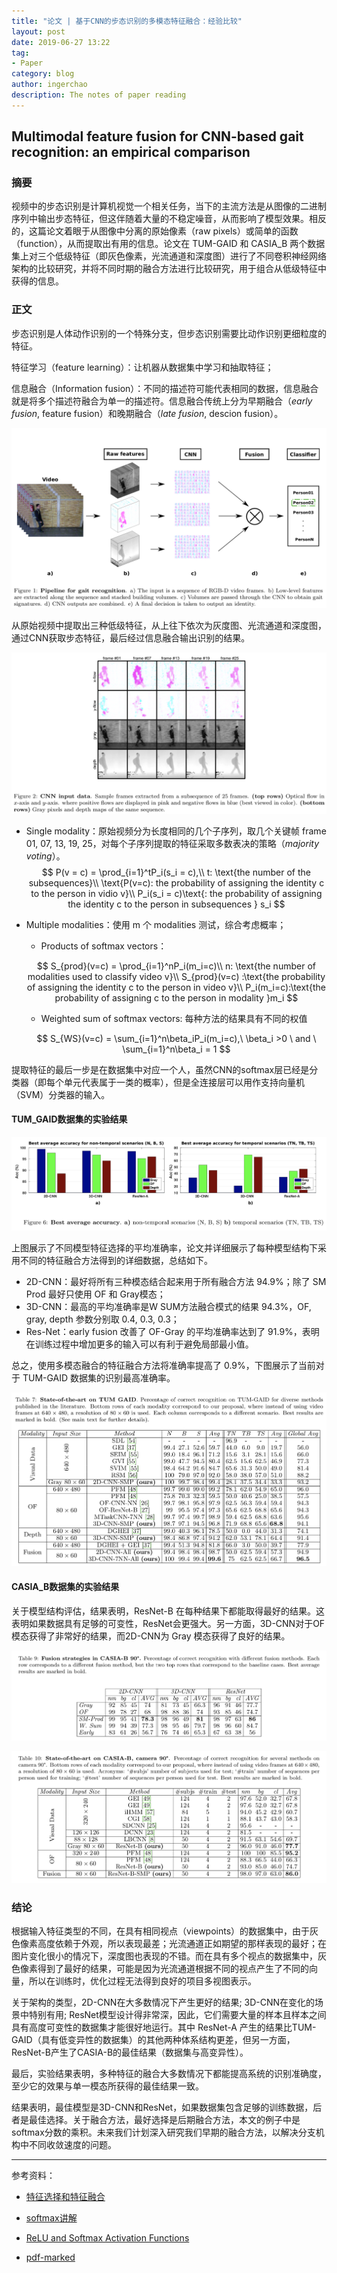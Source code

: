 ```yaml
---
title: "论文 | 基于CNN的步态识别的多模态特征融合：经验比较"
layout: post
date: 2019-06-27 13:22
tag:
- Paper
category: blog
author: ingerchao
description: The notes of paper reading
---
```


## Multimodal feature fusion for CNN-based gait recognition: an empirical comparison

### 摘要

视频中的步态识别是计算机视觉一个相关任务，当下的主流方法是从图像的二进制序列中输出步态特征，但这伴随着大量的不稳定噪音，从而影响了模型效果。相反的，这篇论文着眼于从图像中分离的原始像素（raw pixels）或简单的函数（function），从而提取出有用的信息。论文在 TUM-GAID 和 CASIA_B 两个数据集上对三个低级特征（即灰色像素，光流通道和深度图）进行了不同卷积神经网络架构的比较研究，并将不同时期的融合方法进行比较研究，用于组合从低级特征中获得的信息。

### 正文

步态识别是人体动作识别的一个特殊分支，但步态识别需要比动作识别更细粒度的特征。

特征学习（feature learning）：让机器从数据集中学习和抽取特征；

信息融合（Information fusion）：不同的描述符可能代表相同的数据，信息融合就是将多个描述符融合为单一的描述符。信息融合传统上分为早期融合（*early fusion*, feature fusion）和晚期融合（*late fusion*, descion fusion）。

![pipeline-for-gait-recognition](../assets/images/paper/pipeline-for-gait-recognition.png)

从原始视频中提取出三种低级特征，从上往下依次为灰度图、光流通道和深度图，通过CNN获取步态特征，最后经过信息融合输出识别的结果。

![cnn-input-data](../assets/images/paper/cnn-input-data.png)

- Single modality：原始视频分为长度相同的几个子序列，取几个关键帧 frame 01, 07, 13, 19, 25，对每个子序列提取的特征采取多数表决的策略（*majority voting*）。
  $$
  P(v = c) = \prod_{i=1}^tP_i(s_i = c),\\
  t: \text{the number of the subsequences}\\
  \text{P(v=c): the probability of assigning the identity c to the person in vidio  v}\\
  P_i(s_i = c)\text{: the probability of assigning the identity c to the person in subsequences } s_i
  $$
  

- Multiple modalities：使用 m 个 modalities 测试，综合考虑概率；

  - Products of softmax vectors：

  $$
  S_{prod}(v=c) = \prod_{i=1}^nP_i(m_i=c)\\
  n: \text{the number of modalities used to classify video v}\\
  S_{prod}(v=c) :\text{the probability of assigning the identity c to the person in video v}\\
  P_i(m_i=c):\text{the probability of assigning c to the person in modality }m_i
  $$

  

  - Weighted sum of softmax vectors: 每种方法的结果具有不同的权值

  $$
  S_{WS}(v=c) = \sum_{i=1}^n\beta_iP_i(m_i=c),\ \beta_i >0 \ and \ \sum_{i=1}^n\beta_i = 1
  $$

提取特征的最后一步是在数据集中对应一个人，虽然CNN的softmax层已经是分类器（即每个单元代表属于一类的概率），但是全连接层可以用作支持向量机（SVM）分类器的输入。

#### TUM_GAID数据集的实验结果

![result-of-experiment](../assets/images/paper/result-of-experiment.png)

上图展示了不同模型特征选择的平均准确率，论文并详细展示了每种模型结构下采用不同的特征融合方法得到的详细数据，总结如下。

- 2D-CNN：最好将所有三种模态结合起来用于所有融合方法 94.9%；除了 SM Prod 最好只使用 OF 和 Gray模态；
- 3D-CNN：最高的平均准确率是W SUM方法融合模式的结果 94.3%，OF, gray, depth 参数分别取 0.4, 0.3, 0.3；
- Res-Net：early fusion 改善了 OF-Gray 的平均准确率达到了 91.9%，表明在训练过程中增加更多的输入可以有利于避免局部最小值。

总之，使用多模态融合的特征融合方法将准确率提高了 0.9%，下图展示了当前对于 TUM-GAID 数据集的识别最高准确率。

![state-of-art-tum-gaid](../assets/images/paper/state-of-art-tum-gaid.png)

#### CASIA_B数据集的实验结果

关于模型结构评估，结果表明，ResNet-B 在每种结果下都能取得最好的结果。这表明如果数据具有足够的可变性，ResNet会更强大。另一方面，3D-CNN对于OF模态获得了非常好的结果，而2D-CNN为 Gray 模态获得了良好的结果。

![fusion-strategy-in-casia-b](../assets/images/paper/fusion-strategies-in-casia-b.png)

![state-of-art](../assets/images/paper/state-of-art-casia-b.png)

### 结论

根据输入特征类型的不同，在具有相同视点（viewpoints）的数据集中，由于灰色像素高度依赖于外观，所以表现最差；光流通道正如期望的那样表现的最好；在图片变化很小的情况下，深度图也表现的不错。而在具有多个视点的数据集中，灰色像素得到了最好的结果，可能是因为光流通道根据不同的视点产生了不同的向量，所以在训练时，优化过程无法得到良好的项目多视图表示。

关于架构的类型，2D-CNN在大多数情况下产生更好的结果; 3D-CNN在变化的场景中特别有用; ResNet模型设计得非常深，因此，它们需要大量的样本且样本之间具有高度可变性的数据集才能很好地运行。其中 ResNet-A 产生的结果比TUM-GAID（具有低变异性的数据集）的其他两种体系结构更差，但另一方面，ResNet-B产生了CASIA-B的最佳结果（数据集与高变异性）。

最后，实验结果表明，多种特征的融合大多数情况下都能提高系统的识别准确度，至少它的效果与单一模态所获得的最佳结果一致。

结果表明，最佳模型是3D-CNN和ResNet，如果数据集包含足够的训练数据，后者是最佳选择。关于融合方法，最好选择是后期融合方法，本文的例子中是softmax分数的乘积。未来我们计划深入研究我们早期的融合方法，以解决分支机构中不同收敛速度的问题。

-------

参考资料：

- [特征选择和特征融合](https://www.cnblogs.com/pomodoro/p/9150726.html)

- [softmax讲解](https://blog.csdn.net/bitcarmanlee/article/details/82320853)

- [ReLU and Softmax Activation Functions](https://www.jianshu.com/p/95ea48b21c53)
- [pdf-marked](/assets/pdf/multimodal-feature-fusion-for-cnn-based-gr.pdf)